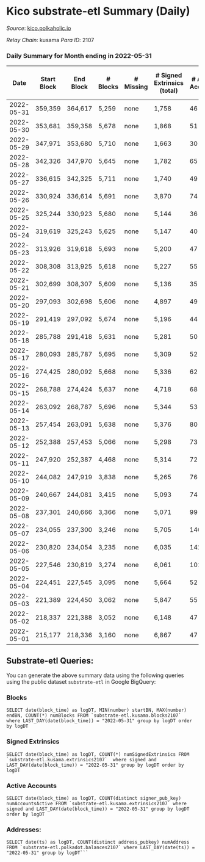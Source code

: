 # Kico substrate-etl Summary (Daily)

_Source_: [kico.polkaholic.io](https://kico.polkaholic.io)

*Relay Chain*: kusama
*Para ID*: 2107



### Daily Summary for Month ending in 2022-05-31


| Date | Start Block | End Block | # Blocks | # Missing | # Signed Extrinsics (total) | # Active Accounts | # Addresses with Balances | # Events | # Transfers | # XCM Transfers In | # XCM Transfers Out |
| ---- | ----------- | --------- | -------- | --------- | --------------------------- | ----------------- | ------------------------- | -------- | ----------- | ------------------ | ------------------- |
| 2022-05-31 | 359,359 | 364,617 | 5,259 | none  | 1,758 | 46 | 26,944 | 44,257 | 241 ($3,676.73) | 5 ($22,608.69) | 7 ($22,358.57) |
| 2022-05-30 | 353,681 | 359,358 | 5,678 | none  | 1,868 | 51 | 26,944 | 47,537 | 255 ($353.50) | 1 ($227.24) | 8 ($6,871.76) |
| 2022-05-29 | 347,971 | 353,680 | 5,710 | none  | 1,663 | 30 | 26,944 | 46,891 | 140 ($19.77) |   | 1 ($26.66) |
| 2022-05-28 | 342,326 | 347,970 | 5,645 | none  | 1,782 | 65 | 26,944 | 47,043 | 254 ($1,050.99) | 1 ($775.63) | 7 ($845.64) |
| 2022-05-27 | 336,615 | 342,325 | 5,711 | none  | 1,740 | 49 | 26,963 | 47,347 | 239 ($50,988.00) | 4 ($14,643.69) | 5 ($776.60) |
| 2022-05-26 | 330,924 | 336,614 | 5,691 | none  | 3,870 | 74 | 26,960 | 55,825 | 320 ($256,417) | 8 ($125,865) | 6 ($690.11) |
| 2022-05-25 | 325,244 | 330,923 | 5,680 | none  | 5,144 | 36 | 26,946 | 60,660 | 191 ($1,257.70) | 1 ($1,796.15) | 2 ($179.89) |
| 2022-05-24 | 319,619 | 325,243 | 5,625 | none  | 5,147 | 40 | 26,946 | 60,316 | 193 ($780.16) | 2 ($1,141.62) | 2 ($335.04) |
| 2022-05-23 | 313,926 | 319,618 | 5,693 | none  | 5,200 | 47 | 26,946 | 61,107 | 294 ($16,214.83) | 10 ($15,261.71) | 6 ($7,462.40) |
| 2022-05-22 | 308,308 | 313,925 | 5,618 | none  | 5,227 | 55 | 26,945 | 60,710 | 298 ($6,783.91) | 4 ($3,860.22) | 17 ($5,751.05) |
| 2022-05-21 | 302,699 | 308,307 | 5,609 | none  | 5,136 | 35 | 26,944 | 60,117 | 199 ($517.79) | 2 ($879.04) | 6 ($498.20) |
| 2022-05-20 | 297,093 | 302,698 | 5,606 | none  | 4,897 | 49 | 26,944 | 59,246 | 248 ($3,314.45) | 2 ($1,753.05) | 10 ($1,659.37) |
| 2022-05-19 | 291,419 | 297,092 | 5,674 | none  | 5,196 | 44 | 26,944 | 60,937 | 247 ($212.72) |   | 7 ($179.05) |
| 2022-05-18 | 285,788 | 291,418 | 5,631 | none  | 5,281 | 50 | 26,944 | 61,045 | 289 ($876.61) | 2 ($815.21) | 2 ($20.27) |
| 2022-05-17 | 280,093 | 285,787 | 5,695 | none  | 5,309 | 52 | 26,944 | 61,705 | 329 ($897.07) | 2 ($836.72) | 9 ($109.45) |
| 2022-05-16 | 274,425 | 280,092 | 5,668 | none  | 5,336 | 62 | 26,944 | 61,609 | 336 ($8,466.78) | 5 ($4,899.13) | 12 ($1,402.31) |
| 2022-05-15 | 268,788 | 274,424 | 5,637 | none  | 4,718 | 68 | 26,944 | 58,987 | 408 ($926.37) | 3 ($723.58) | 10 ($113.21) |
| 2022-05-14 | 263,092 | 268,787 | 5,696 | none  | 5,344 | 53 | 26,942 | 61,848 | 360 ($888.07) | 2 ($504.38) | 6 ($48.98) |
| 2022-05-13 | 257,454 | 263,091 | 5,638 | none  | 5,376 | 80 | 26,942 | 61,633 | 398 ($945.72) | 1 ($81.51) | 6 ($747.28) |
| 2022-05-12 | 252,388 | 257,453 | 5,066 | none  | 5,298 | 73 | 26,942 | 57,387 | 448 ($4,886.48) | 2 ($27.21) | 13 ($2,685.60) |
| 2022-05-11 | 247,920 | 252,387 | 4,468 | none  | 5,314 | 72 | 26,906 | 53,244 | 469 ($30,707.02) | 7 ($11,088.32) | 13 ($6,688.93) |
| 2022-05-10 | 244,082 | 247,919 | 3,838 | none  | 5,265 | 76 | 26,905 | 48,839 | 605 ($43,576.98) | 8 ($3,599.56) | 11 ($8,028.19) |
| 2022-05-09 | 240,667 | 244,081 | 3,415 | none  | 5,093 | 74 | 26,900 | 45,518 | 717 ($3,707.08) | 2 ($156.43) | 13 ($5,664.64) |
| 2022-05-08 | 237,301 | 240,666 | 3,366 | none  | 5,071 | 99 | 26,898 | 44,667 | 496 ($1,637.14) | 1 ($57.18) | 6 ($1,660.32) |
| 2022-05-07 | 234,055 | 237,300 | 3,246 | none  | 5,705 | 146 | 26,896 | 46,766 | 733 ($8,128.45) | 12 ($6,655.78) | 13 ($4,711.67) |
| 2022-05-06 | 230,820 | 234,054 | 3,235 | none  | 6,035 | 142 | 26,894 | 47,514 | 559 ($5,985.55) | 10 ($4,856.01) | 6 ($5,359.81) |
| 2022-05-05 | 227,546 | 230,819 | 3,274 | none  | 6,061 | 101 | 26,892 | 49,984 | 1,070 ($7,076.16) | 2 ($985.72) | 21 ($845.72) |
| 2022-05-04 | 224,451 | 227,545 | 3,095 | none  | 5,664 | 52 | 26,368 | 44,742 | 277 ($2,318.74) | 10 ($1,488.21) | 7 ($360.90) |
| 2022-05-03 | 221,389 | 224,450 | 3,062 | none  | 5,847 | 55 | 26,366 | 45,112 | 266 ($1,193.06) | 1 ($25.82) | 4 ($138.72) |
| 2022-05-02 | 218,337 | 221,388 | 3,052 | none  | 6,148 | 47 | 26,366 | 46,343 | 311 ($3,174.52) | 7 ($554.46) | 3 ($290.44) |
| 2022-05-01 | 215,177 | 218,336 | 3,160 | none  | 6,867 | 47 | 26,363 | 50,066 | 336 ($3,900.45) | 6 ($2,975.73) | 6 ($5,100.22) |

## Substrate-etl Queries:
You can generate the above summary data using the following queries using the public dataset `substrate-etl` in Google BigQuery:


### Blocks
```
SELECT date(block_time) as logDT, MIN(number) startBN, MAX(number) endBN, COUNT(*) numBlocks FROM `substrate-etl.kusama.blocks2107`  where LAST_DAY(date(block_time)) = "2022-05-31" group by logDT order by logDT
```


### Signed Extrinsics
```
SELECT date(block_time) as logDT, COUNT(*) numSignedExtrinsics FROM `substrate-etl.kusama.extrinsics2107`  where signed and LAST_DAY(date(block_time)) = "2022-05-31" group by logDT order by logDT
```


### Active Accounts
```
SELECT date(block_time) as logDT, COUNT(distinct signer_pub_key) numAccountsActive FROM `substrate-etl.kusama.extrinsics2107` where signed and LAST_DAY(date(block_time)) = "2022-05-31" group by logDT order by logDT
```


### Addresses:
```
SELECT date(ts) as logDT, COUNT(distinct address_pubkey) numAddress FROM `substrate-etl.polkadot.balances2107` where LAST_DAY(date(ts)) = "2022-05-31" group by logDT```

